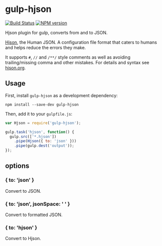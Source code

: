 # gulp-hjson

[![Build Status](https://img.shields.io/travis/laktak/gulp-hjson.svg?style=flat-square)](http://travis-ci.org/laktak/gulp-hjson)
[![NPM version](https://img.shields.io/npm/v/gulp-hjson.svg?style=flat-square)](http://www.npmjs.com/package/gulp-hjson)

Hjson plugin for gulp, converts from and to JSON.

[Hjson](http://hjson.org), the Human JSON. A configuration file format that caters to humans and helps reduce the errors they make.

It supports `#`, `//` and `/**/` style comments as well as avoiding trailing/missing comma and other mistakes. For details and syntax see [hjson.org](http://hjson.org).

## Usage

First, install `gulp-hjson` as a development dependency:

```shell
npm install --save-dev gulp-hjson
```

Then, add it to your `gulpfile.js`:

```javascript
var Hjson = require('gulp-hjson');

gulp.task('hjson', function() {
  gulp.src(['*.hjson'])
    .pipe(Hjson({ to: 'json' }))
    .pipe(gulp.dest('output'));
});
```

## options

### { to: 'json' }

Convert to JSON.

### { to: 'json', jsonSpace: '  ' }

Convert to formatted JSON.

### { to: 'hjson' }

Convert to Hjson.

